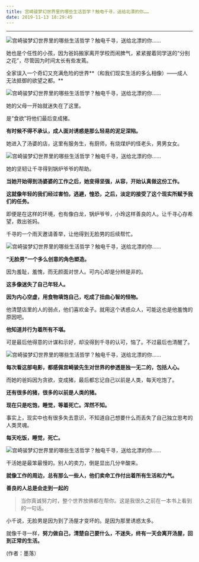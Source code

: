 ```yaml
---
title: 宫崎骏梦幻世界里的哪些生活哲学？触电千寻，送给北漂的你……
date: 2019-11-13 18:29:45
---
```


--- 

 ![宫崎骏梦幻世界里的哪些生活哲学？触电千寻，送给北漂的你……](http://p1.pstatp.com/large/3c6200020f4cda09ddb5)

 她也是个任性的小孩，因为爸妈搬家离开学校而闹脾气，紧紧握着同学送的“分别之花”，尽管因为时间太长有些发蔫。

 全家误入一个奇幻又充满危险的世界**（和我们现实生活的多么相像）——成人无法抵御的欲望之都。**

 ![宫崎骏梦幻世界里的哪些生活哲学？触电千寻，送给北漂的你……](http://p3.pstatp.com/large/3c6400006617acf528fa)

 她的父母一开始就迷失在了这里。

 是“食欲”将他们最后变成猪。

 **有时候不得不承认，成人面对诱惑是那么轻易的泥足深陷。**

 她进入了汤婆的店，这里有服务生，有厨师，有烧煤炉的怪老头，男男女女。

 ![宫崎骏梦幻世界里的哪些生活哲学？触电千寻，送给北漂的你……](http://p3.pstatp.com/large/3c64000066188d2052b9)

 她的坚韧让千寻得到锅炉爷爷的帮助。

 **当她开始得到汤婆婆的工作之后，她变得坚强，从容，开始认真做这份工作。**

 **这就像年轻的我们经过害怕，逃避，惶恐，之后，淡定的接受了这个现实所赋予我们的任务。**

 即便是在这样的环境，也有像白龙，锅炉爷爷，小玲这样善良的人。让千寻心存希望，救出爸妈。

 千寻的一个雨天邀请善举，让他得到无脸男的后续帮忙。

 ![宫崎骏梦幻世界里的哪些生活哲学？触电千寻，送给北漂的你……](http://p1.pstatp.com/large/3c64000065d62886086f)

 **“无脸男”一个多么创意的角色塑造。**

 因为羞耻，羞愧，而无颜面对世人。可内心却是分辨是非的。

 **这多像迷失了自己年轻人。**

 **因为内心空虚，用食物填饱自己，吃成了扭曲心智的怪物。**

 他清楚店里的人的弱点，他们喜欢金子。就用这个诱惑众人，可能这也是他羞愧的原因吧。

 **他知道并行为着所有不堪。**

 可是最后他得意的计谋和示好，却没得到千寻的认可，恼了。不过最后也清醒了。

 ![宫崎骏梦幻世界里的哪些生活哲学？触电千寻，送给北漂的你……](http://p1.pstatp.com/large/3c61000211a7790b670a)

 **每次看这部电影，都感佩宫崎骏先生对世界的参透是独一无二的，包括人心。**

 而她的爸妈因为贪欲，变成猪，最后都忘记自己以前是人类，每天吃饱了。

 **还有很多的猪，很多的以前是人类的猪。**

 **现在只是吃饱，睡觉，等着死亡。浑然不知。**

 事实上，现实中也有很多失去意识，不知道自己想要什么而丢失了自己独立思考的人类灵魂。

 **每天吃饭，睡觉，死亡。**

 ![宫崎骏梦幻世界里的哪些生活哲学？触电千寻，送给北漂的你……](http://p9.pstatp.com/large/3c6000021c1e0072d688)

 干活她是最笨最慢的。别人的卖力，倒是显出几分辛酸来。

 **就像工作的周边，总有那么一些人，他们卖命工作付出着所有生活和力气。**

 **善良的人总是会走到一起的**

> 当你真诚努力时，整个世界放佛都在帮你。这是我很久之前在一本书上看到的一句话。

 小千说，无脸男是因为到了汤屋才变坏的。是因为那里诱惑太多。

 就像千寻一样，**努力做自己，清楚自己要什么，不迷失，终有一天会离开汤屋，回到正常的生活。**

 (作者：墨落）
